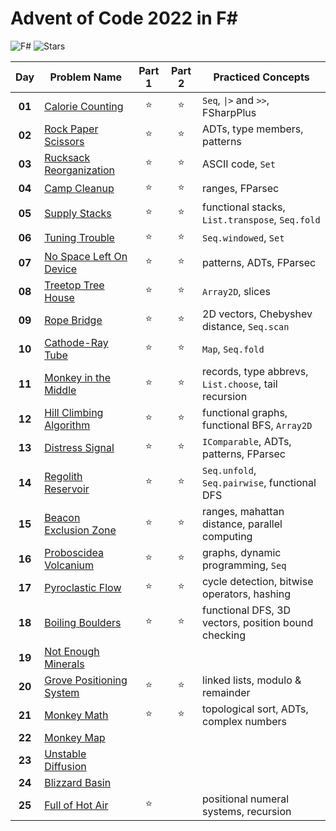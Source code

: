 # Advent of Code 2022 in F#
![F#](https://img.shields.io/badge/F%23-grey?logo=.NET)
![Stars](https://img.shields.io/badge/🌟%20stars-41/50-orange)

|  Day   | Problem Name                                                     | Part 1 | Part 2 | Practiced Concepts                                   |
| :----: | ---------------------------------------------------------------- | :----: | :----: | ---------------------------------------------------- |
| **01** | [Calorie Counting](https://adventofcode.com/2022/day/1)          | :star: | :star: | `Seq`, `\|>` and `>>`, FSharpPlus                    |
| **02** | [Rock Paper Scissors](https://adventofcode.com/2022/day/2)       | :star: | :star: | ADTs, type members, patterns                         |
| **03** | [Rucksack Reorganization](https://adventofcode.com/2022/day/3)   | :star: | :star: | ASCII code, `Set`                                    |
| **04** | [Camp Cleanup](https://adventofcode.com/2022/day/4)              | :star: | :star: | ranges, FParsec                                      |
| **05** | [Supply Stacks](https://adventofcode.com/2022/day/5)             | :star: | :star: | functional stacks, `List.transpose`, `Seq.fold`      |
| **06** | [Tuning Trouble](https://adventofcode.com/2022/day/6)            | :star: | :star: | `Seq.windowed`, `Set`                                |
| **07** | [No Space Left On Device](https://adventofcode.com/2022/day/7)   | :star: | :star: | patterns, ADTs, FParsec                              |
| **08** | [Treetop Tree House](https://adventofcode.com/2022/day/8)        | :star: | :star: | `Array2D`, slices                                    |
| **09** | [Rope Bridge](https://adventofcode.com/2022/day/9)               | :star: | :star: | 2D vectors, Chebyshev distance, `Seq.scan`           |
| **10** | [Cathode-Ray Tube](https://adventofcode.com/2022/day/10)         | :star: | :star: | `Map`, `Seq.fold`                                    |
| **11** | [Monkey in the Middle](https://adventofcode.com/2022/day/11)     | :star: | :star: | records, type abbrevs, `List.choose`, tail recursion |
| **12** | [Hill Climbing Algorithm](https://adventofcode.com/2022/day/12)  | :star: | :star: | functional graphs, functional BFS, `Array2D`         |
| **13** | [Distress Signal](https://adventofcode.com/2022/day/13)          | :star: | :star: | `IComparable`, ADTs, patterns, FParsec               |
| **14** | [Regolith Reservoir](https://adventofcode.com/2022/day/14)       | :star: | :star: | `Seq.unfold`, `Seq.pairwise`, functional DFS         |
| **15** | [Beacon Exclusion Zone](https://adventofcode.com/2022/day/15)    | :star: | :star: | ranges, mahattan distance, parallel computing        |
| **16** | [Proboscidea Volcanium](https://adventofcode.com/2022/day/16)    | :star: | :star: | graphs, dynamic programming, `Seq`                   |
| **17** | [Pyroclastic Flow](https://adventofcode.com/2022/day/17)         | :star: | :star: | cycle detection, bitwise operators, hashing          |
| **18** | [Boiling Boulders](https://adventofcode.com/2022/day/18)         | :star: | :star: | functional DFS, 3D vectors, position bound checking  |
| **19** | [Not Enough Minerals](https://adventofcode.com/2022/day/19)      |        |        |                                                      |
| **20** | [Grove Positioning System](https://adventofcode.com/2022/day/20) | :star: | :star: | linked lists, modulo & remainder                     |
| **21** | [Monkey Math](https://adventofcode.com/2022/day/21)              | :star: | :star: | topological sort, ADTs, complex numbers              |
| **22** | [Monkey Map](https://adventofcode.com/2022/day/22)               |        |        |                                                      |
| **23** | [Unstable Diffusion](https://adventofcode.com/2022/day/23)       |        |        |                                                      |
| **24** | [Blizzard Basin](https://adventofcode.com/2022/day/24)           |        |        |                                                      |
| **25** | [Full of Hot Air](https://adventofcode.com/2022/day/25)          | :star: |        | positional numeral systems, recursion                |
